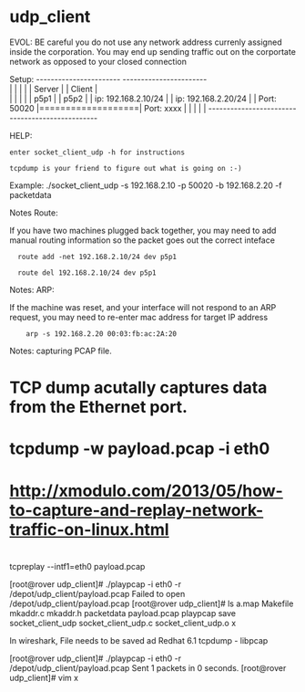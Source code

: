 # udp_client


EVOL: BE careful you do not use any network address currenly assigned inside 
    the corporation. You may end up sending traffic out on the corportate 
    network as opposed to your closed connection 

Setup:
     -----------------------                     -----------------------  
    |                       |                   |                       | 
    | Server                |                   | Client                |   
    |                       |                   |                       | 
    | p5p1                  |                   | p5p2                  | 
    | ip:   192.168.2.10/24 |                   | ip:   192.168.2.20/24 | 
    | Port: 50020           |===================| Port: xxxx            | 
    |                       |                   |                       | 
    ------------------------                    ------------------------                             

HELP:

    enter socket_client_udp -h for instructions

    tcpdump is your friend to figure out what is going on :-)

Example: 
./socket_client_udp -s 192.168.2.10 -p 50020 -b 192.168.2.20 -f packetdata


Notes Route:

   If you have two machines plugged back together, you may need to add
   manual routing information so the packet goes out the correct inteface

      route add -net 192.168.2.10/24 dev p5p1

      route del 192.168.2.10/24 dev p5p1

Notes: ARP:

   If the machine was reset, and your interface will not respond to an ARP
   request, you may need to re-enter mac address for target IP address

        arp -s 192.168.2.20 00:03:fb:ac:2A:20


Notes: capturing PCAP file.

# TCP dump acutally captures data from the Ethernet port. 
# tcpdump -w payload.pcap -i eth0
#
#
#  http://xmodulo.com/2013/05/how-to-capture-and-replay-network-traffic-on-linux.html
#
#
tcpreplay --intf1=eth0 payload.pcap

[root@rover udp_client]# ./playpcap  -i eth0  -r /depot/udp_client/payload.pcap
Failed to open /depot/udp_client/payload.pcap
[root@rover udp_client]# ls
a.map  Makefile  mkaddr.c  mkaddr.h  packetdata  payload.pcap  playpcap  save  socket_client_udp  socket_client_udp.c  socket_client_udp.o  x

In wireshark,  File needs to be saved ad Redhat 6.1 tcpdump - libpcap 


[root@rover udp_client]# ./playpcap  -i eth0  -r /depot/udp_client/payload.pcap
Sent 1 packets in 0 seconds.
[root@rover udp_client]# vim x



